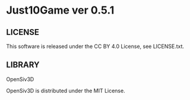 # Just10Game  ver 0.5.1

## LICENSE

This software is released under the CC BY 4.0 License, see LICENSE.txt.

## LIBRARY

OpenSiv3D  

OpenSiv3D is distributed under the MIT License.